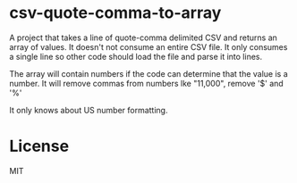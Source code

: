 # csv-quote-comma-to-array

A project that takes a line of quote-comma delimited CSV and returns an array of values.
It doesn't not consume an entire CSV file.  It only consumes a single line so other code
should load the file and parse it into lines.

The array will contain numbers if the code can determine that the value is a number.  It
will remove commas from numbers lke "11,000", remove '$' and '%'

It only knows about US number formatting.

# License

MIT

